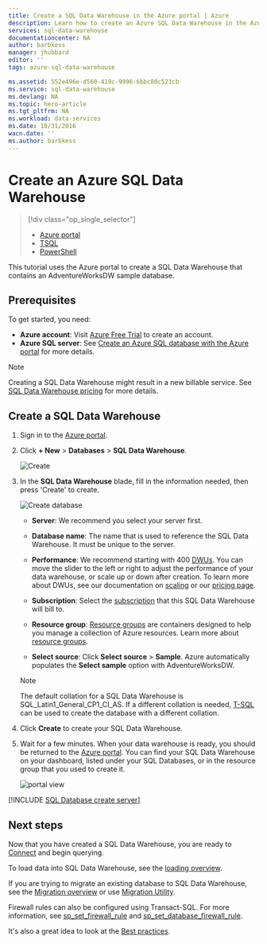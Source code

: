 ```yaml
---
title: Create a SQL Data Warehouse in the Azure portal | Azure
description: Learn how to create an Azure SQL Data Warehouse in the Azure portal
services: sql-data-warehouse
documentationcenter: NA
author: barbkess
manager: jhubbard
editor: ''
tags: azure-sql-data-warehouse

ms.assetid: 552e496e-d560-419c-9996-6bbc80c521cb
ms.service: sql-data-warehouse
ms.devlang: NA
ms.topic: hero-article
ms.tgt_pltfrm: NA
ms.workload: data-services
ms.date: 10/31/2016
wacn.date: ''
ms.author: barbkess
---
```


# Create an Azure SQL Data Warehouse

> [!div class="op_single_selector"]
> * [Azure portal](./sql-data-warehouse-get-started-provision.md)
> * [TSQL](./sql-data-warehouse-get-started-create-database-tsql.md)
> * [PowerShell](./sql-data-warehouse-get-started-provision-powershell.md)

This tutorial uses the Azure portal to create a SQL Data Warehouse that contains an AdventureWorksDW sample database.

## Prerequisites
To get started, you need:

* **Azure account**: Visit [Azure Free Trial][Azure Free Trial] to create an account.
* **Azure SQL server**:  See [Create an Azure SQL database with the Azure portal][Create an Azure SQL database in the Azure portal] for more details.
<!-- [MSDN Azure Credits] not supported in ACN--> 

> [!NOTE]
> Creating a SQL Data Warehouse might result in a new billable service.  See [SQL Data Warehouse pricing][SQL Data Warehouse pricing] for more details.
>
>

## Create a SQL Data Warehouse

1. Sign in to the [Azure portal](https://portal.azure.cn).

2. Click **+ New** > **Databases** > **SQL Data Warehouse**.

    ![Create](./media/sql-data-warehouse-get-started-provision/create-sample.gif)

3. In the **SQL Data Warehouse** blade, fill in the information needed, then press 'Create' to create.

    ![Create database](./media/sql-data-warehouse-get-started-provision/create-database.png)

    * **Server**: We recommend you select your server first.  

    * **Database name**: The name that is used to reference the SQL Data Warehouse.  It must be unique to the server.

    * **Performance**: We recommend starting with 400 [DWUs][DWU]. You can move the slider to the left or right to adjust the performance of your data warehouse, or scale up or down after creation.  To learn more about DWUs, see our documentation on [scaling](./sql-data-warehouse-manage-compute-overview.md) or our [pricing page][SQL Data Warehouse pricing].

    * **Subscription**: Select the [subscription] that this SQL Data Warehouse will bill to.

    * **Resource group**: [Resource groups][Resource group] are containers designed to help you manage a collection of Azure resources. Learn more about [resource groups](../azure-resource-manager/resource-group-overview.md).

    * **Select source**: Click **Select source** > **Sample**. Azure automatically populates the **Select sample** option with AdventureWorksDW.

    > [!NOTE]
    > The default collation for a SQL Data Warehouse is SQL_Latin1_General_CP1_CI_AS. If a different collation is needed, [T-SQL][T-SQL] can be used to create the database with a different collation.
    >
    >

4. Click **Create** to create your SQL Data Warehouse.

5. Wait for a few minutes. When your data warehouse is ready, you should be returned to the [Azure portal](https://portal.azure.cn). You can find your SQL Data Warehouse on your dashboard, listed under your SQL Databases, or in the resource group that you used to create it. 

    ![portal view](./media/sql-data-warehouse-get-started-provision/database-portal-view.png)

[!INCLUDE [SQL Database create server](../../includes/sql-database-create-new-server-firewall-portal.md)]

## Next steps

Now that you have created a SQL Data Warehouse, you are ready to [Connect](./sql-data-warehouse-connect-overview.md) and begin querying.

To load data into SQL Data Warehouse, see the [loading overview](./sql-data-warehouse-overview-load.md).

If you are trying to migrate an existing database to SQL Data Warehouse, see the [Migration overview](./sql-data-warehouse-overview-migrate.md) or use [Migration Utility](./sql-data-warehouse-migrate-migration-utility.md).

Firewall rules can also be configured using Transact-SQL. For more information, see [sp_set_firewall_rule][sp_set_firewall_rule] and [sp_set_database_firewall_rule][sp_set_database_firewall_rule].

It's also a great idea to look at the [Best practices][Best practices].

<!--Article references-->
[Create an Azure SQL database in the Azure portal]: ../sql-database/sql-database-get-started.md
<!--[Create an Azure SQL database with PowerShell] Not available in ACOM-->
[resource groups]: ../azure-resource-manager/resource-group-template-deploy-portal.md
[Best practices]: ./sql-data-warehouse-best-practices.md
[DWU]: ./sql-data-warehouse-overview-what-is.md
[subscription]: ../azure-glossary-cloud-terminology.md#subscription
[resource group]: ../azure-glossary-cloud-terminology.md#resource-group
[T-SQL]: ./sql-data-warehouse-get-started-create-database-tsql.md

<!--MSDN references-->
[sp_set_firewall_rule]: https://msdn.microsoft.com/zh-cn/library/dn270017.aspx
[sp_set_database_firewall_rule]: https://msdn.microsoft.com/zh-cn/library/dn270010.aspx

<!--Other Web references-->
[SQL Data Warehouse pricing]: https://www.azure.cn/pricing/details/sql-data-warehouse/
[Azure Free Trial]: https://www.azure.cn/pricing/1rmb-trial/?WT.mc_id=A261C142F